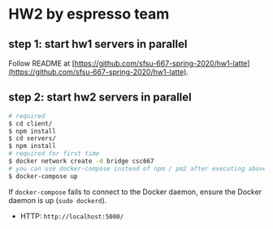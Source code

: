 # HW2 by espresso team

## step 1: start hw1 servers in parallel

Follow README at [https://github.com/sfsu-667-spring-2020/hw1-latte](https://github.com/sfsu-667-spring-2020/hw1-latte).

## step 2: start hw2 servers in parallel

```sh
# required
$ cd client/
$ npm install
$ cd servers/
$ npm install
# required for first time
$ docker network create -d bridge csc667
# you can use docker-compose instead of npm / pm2 after executing above commands
$ docker-compose up
```

If `docker-compose` fails to connect to the Docker daemon, ensure the Docker daemon is up (`sudo dockerd`).

- HTTP: `http://localhost:5000/`
